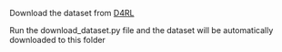 Download the dataset from [D4RL](https://github.com/Farama-Foundation/D4RL) 

Run the download_dataset.py file and the dataset will be automatically downloaded to this folder 
